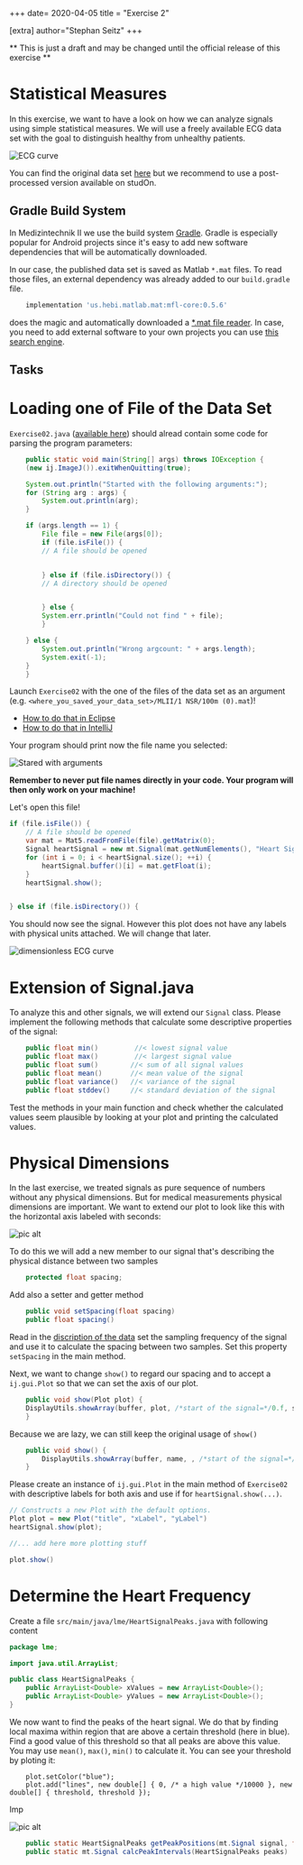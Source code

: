 +++
date= 2020-04-05
title = "Exercise 2"

[extra]
author="Stephan Seitz"
+++

<!--files = glob.glob('**/*mat', recursive=True)-->

<!--import scipy.io -->
 
<!--for f in files: -->
<!--data = scipy.io.loadmat(f) -->
<!--scipy.io.savemat(f, data) -->
     

** This is just a draft and may be changed until the official release of this exercise **

# Statistical Measures

In this exercise, we want to have a look on how we can analyze signals using simple statistical measures.
We will use a freely available ECG data set with the goal to distinguish healthy from unhealthy patients.

![ECG curve](../heartbeat.png)

You can find the original data set [here](https://data.mendeley.com/datasets/7dybx7wyfn/3)
but we recommend to use a post-processed version available on studOn.


## Gradle Build System

In Medizintechnik II we use the build system [Gradle](https://gradle.org/).
Gradle is especially popular for Android projects since it's easy to add new software dependencies that will be automatically
downloaded.

In our case, the published data set is saved as Matlab `*.mat` files.
To read those files, an external dependency was already added to our `build.gradle` file.

```groovy
    implementation 'us.hebi.matlab.mat:mfl-core:0.5.6'
```

does the magic and automatically downloaded a [\*.mat file reader](https://github.com/HebiRobotics/MFL).
In case, you need to add external software to your own projects you can use [this search engine](https://search.maven.org/).

## Tasks

# Loading one of File of the Data Set

`Exercise02.java` ([available here](https://github.com/mt2-erlangen/exercises-ss2020/blob/master/src/main/java/exercises/Exercise02.java)) should alread contain some code for parsing the program parameters:

```java
    public static void main(String[] args) throws IOException {
	(new ij.ImageJ()).exitWhenQuitting(true);

	System.out.println("Started with the following arguments:");
	for (String arg : args) {
	    System.out.println(arg);
	}

	if (args.length == 1) {
	    File file = new File(args[0]);
	    if (file.isFile()) {
		// A file should be opened 


	    } else if (file.isDirectory()) {
		// A directory should be opened 


	    } else {
		System.err.println("Could not find " + file);
	    }

	} else {
	    System.out.println("Wrong argcount: " + args.length);
	    System.exit(-1);
	}
    }
```

Launch `Exercise02` with the one of the files of the data set as an argument (e.g. `<where_you_saved_your_data_set>/MLII/1 NSR/100m (0).mat`)!

- [How to do that in Eclipse](../set_args_eclipse)
- [How to do that in IntelliJ](../set_args_intellij)

Your program should print now the file name you selected:

![Stared with arguments](../start_with_args.png)

**Remember to never put file names directly in your code. Your program will then only work on your machine!**

Let's open this file!

```java
if (file.isFile()) {
    // A file should be opened 
    var mat = Mat5.readFromFile(file).getMatrix(0);
    Signal heartSignal = new mt.Signal(mat.getNumElements(), "Heart Signal");
    for (int i = 0; i < heartSignal.size(); ++i) {
	    heartSignal.buffer()[i] = mat.getFloat(i);
    }
    heartSignal.show();


} else if (file.isDirectory()) {
```


You should now see the signal. However this plot does not have any labels with physical units attached.
We will change that later.


![dimensionless ECG curve](../dimensionless.png)


# Extension of Signal.java

To analyze this and other signals, we will extend our `Signal` class.
Please implement the following methods that calculate some descriptive properties of the signal:

```java
    public float min()         //< lowest signal value
    public float max()         //< largest signal value
    public float sum()        //< sum of all signal values
    public float mean()       //< mean value of the signal
    public float variance()   //< variance of the signal
    public float stddev()     //< standard deviation of the signal
```
Test the methods in your main function and check whether the calculated values seem plausible
by looking at your plot and printing the calculated values.

# Physical Dimensions

In the last exercise, we treated signals as pure sequence of numbers without any physical dimensions.
But for medical measurements physical dimensions are important.
We want to extend our plot to look like this with the horizontal axis labeled with seconds:

![pic alt](../find_peaks.png)

To do this we will add a new member to our signal that's describing the physical distance between two samples

```java
    protected float spacing;
```

Add also a setter and getter method

```java
    public void setSpacing(float spacing) 
    public float spacing() 
```

Read in the [discription of the data](http://dx.doi.org/10.17632/7dybx7wyfn.3) set the sampling frequency of the signal
and use it to calculate the spacing between two samples. Set this property `setSpacing` in the main method.

Next, we want to change `show()` to regard our spacing and to accept a `ij.gui.Plot` so that we can set the axis of our plot.

```java
    public void show(Plot plot) {
	DisplayUtils.showArray(buffer, plot, /*start of the signal=*/0.f, spacing);
    }
```

Because we are lazy, we can still keep the original usage of `show()`

```java
    public void show() {
	    DisplayUtils.showArray(buffer, name, , /*start of the signal=*/0.f, spacing);
    }
```

Please create an instance of `ij.gui.Plot` in the main method of `Exercise02` with descriptive labels for both axis and use if for `heartSignal.show(...)`.
<!--You can find a complete description of this class [here](https://imagej.nih.gov/ij/developer/api/ij/gui/Plot.html).-->
```java
// Constructs a new Plot with the default options.
Plot plot = new Plot("title", "xLabel", "yLabel")
heartSignal.show(plot);

//... add here more plotting stuff

plot.show()
```


# Determine the Heart Frequency

Create a file  `src/main/java/lme/HeartSignalPeaks.java` with following content
```java
package lme;

import java.util.ArrayList;

public class HeartSignalPeaks {
	public ArrayList<Double> xValues = new ArrayList<Double>();
	public ArrayList<Double> yValues = new ArrayList<Double>();
}
```

We now want to find the peaks of the heart signal. We do that by finding local maxima within region that are above a certain
threshold (here in blue).
Find a good value of this threshold so that all peaks are above this value.
You may use `mean()`, `max()`, `min()` to calculate it.
You can see your threshold by ploting it:

```
    plot.setColor("blue");
    plot.add("lines", new double[] { 0, /* a high value */10000 }, new double[] { threshold, threshold });
```

Imp



![pic alt](../find_peaks.png)

```java
    public static HeartSignalPeaks getPeakPositions(mt.Signal signal, float threshold)
    public static mt.Signal calcPeakIntervals(HeartSignalPeaks peaks)
```



 <!--https://data.mendeley.com/datasets/7dybx7wyfn/3-->

<!--```-->
 <!--Plawiak, Pawel (2017), “ECG signals (1000 fragments)”, Mendeley Data, v3 http://dx.doi.org/10.17632/7dybx7wyfn.3 -->
 <!--```-->
<!--For research purposes, the ECG signals were obtained from the PhysioNet service (http://www.physionet.org)-->
<!--from the MIT-BIH Arrhythmia database. -->
<!--The created database with ECG signals is described below. -->
<!--1) The ECG signals were from 45 patients: 19 female (age: 23-89) and 26 male (age: 32-89).-->
<!--2) The ECG signals contained 17 classes: normal sinus rhythm, pacemaker rhythm, and 15 types-->
<!--of cardiac dysfunctions (for each of which at least 10 signal fragments were collected).-->
<!--3) All ECG signals were recorded at a sampling frequency of 360 [Hz] and a gain of 200 [adu / mV]. 4)-->
<!--For the analysis, 1000, 10-second (3600 samples) fragments of the ECG signal (not overlapping) were randomly selected.-->
<!--5) Only signals derived from one lead, the MLII, were used.-->
<!--6) Data are in mat format (Matlab).-->
